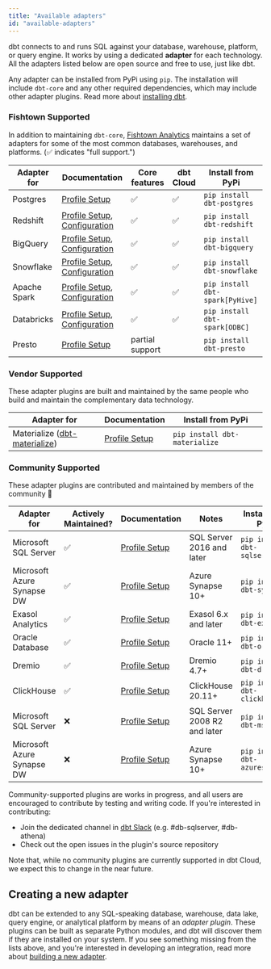 ```yaml
---
title: "Available adapters"
id: "available-adapters"
---
```


dbt connects to and runs SQL against your database, warehouse, platform, or query engine. It works by using a dedicated **adapter** for each technology. All the adapters listed below are open source and free to use, just like dbt.

Any adapter can be installed from PyPi using `pip`. The installation will include `dbt-core` and any other required dependencies, which may include other adapter plugins. Read more about [installing dbt](dbt-cli/installation).

### Fishtown Supported

In addition to maintaining `dbt-core`, [Fishtown Analytics](https://github.com/fishtown-analytics) maintains a set of adapters for some of the most common databases, warehouses, and platforms. (✅ indicates "full support.")

| Adapter for  | Documentation | Core features | dbt Cloud | Install from PyPi |
| ------------ | ------------- | ------------- | --------- | ----------------- |
| Postgres     | [Profile Setup](postgres-profile) | ✅ | ✅  | `pip install dbt-postgres` |
| Redshift     | [Profile Setup](redshift-profile), [Configuration](redshift-configs) | ✅ | ✅  | `pip install dbt-redshift` |
| BigQuery     | [Profile Setup](bigquery-profile), [Configuration](bigquery-configs) | ✅  | ✅  | `pip install dbt-bigquery` |
| Snowflake    | [Profile Setup](snowflake-profile), [Configuration](snowflake-configs) | ✅ | ✅  | `pip install dbt-snowflake` |
| Apache Spark | [Profile Setup](spark-profile), [Configuration](spark-configs) | ✅ | ✅ | `pip install dbt-spark[PyHive]` |
| Databricks   | [Profile Setup](spark-profile#odbc), [Configuration](spark-configs#databricks-configurations) | ✅ | ✅ | `pip install dbt-spark[ODBC]` |
| Presto       | [Profile Setup](presto-profile) | partial support |  | `pip install dbt-presto` |

### Vendor Supported

These adapter plugins are built and maintained by the same people who build and maintain the complementary data technology.

| Adapter for  | Documentation | Install from PyPi |
| ------------ | ------------- | ----------------- |
| Materialize ([dbt-materialize](https://github.com/MaterializeInc/materialize/blob/main/misc/dbt-materialize))  | [Profile Setup](materialize-profile) | `pip install dbt-materialize` |

### Community Supported

These adapter plugins are contributed and maintained by members of the community 🌱

| Adapter for | Actively Maintained? | Documentation | Notes | Install from PyPI |
| ----------- | -------------------- | ------------- | ----- | ----------------- |
| Microsoft SQL Server | :white_check_mark: | [Profile Setup](mssql-profile) | SQL Server 2016 and later | `pip install dbt-sqlserver` |
| Microsoft Azure Synapse DW | :white_check_mark: | [Profile Setup](azuresynapse-profile) | Azure Synapse 10+ | `pip install dbt-synapse` |
| Exasol Analytics | :white_check_mark: | [Profile Setup](exasol-profile) | Exasol 6.x and later | `pip install dbt-exasol` |
| Oracle Database | :white_check_mark: | [Profile Setup](oracle-profile) | Oracle 11+ | `pip install dbt-oracle` |
| Dremio | :white_check_mark: | [Profile Setup](dremio-profile) | Dremio 4.7+ | `pip install dbt-dremio` |
| ClickHouse | :white_check_mark: | [Profile Setup](clickhouse-profile) | ClickHouse 20.11+ | `pip install dbt-clickhouse` |
| Microsoft SQL Server | :x: |[Profile Setup](mssql-profile#overview-of-dbt-mssql) | SQL Server 2008 R2 and later | `pip install dbt-mssql` |
| Microsoft Azure Synapse DW | :x: | [Profile Setup](azuresynapse-profile#overview-of-dbt-azuresynapse) | Azure Synapse 10+ | `pip install dbt-azuresynapse` |

Community-supported plugins are works in progress, and all users are encouraged to contribute by testing and writing code. If you're interested in contributing:
- Join the dedicated channel in [dbt Slack](https://community.getdbt.com/) (e.g. #db-sqlserver, #db-athena)
- Check out the open issues in the plugin's source repository

Note that, while no community plugins are currently supported in dbt Cloud, we expect this to change in the near future.

## Creating a new adapter

dbt can be extended to any SQL-speaking database, warehouse, data lake, query engine, or analytical platform by means of an _adapter plugin_. These plugins can be built as separate Python modules, and dbt will discover them if they are installed on your system. If you see something missing from the lists above, and you're interested in developing an integration, read more about [building a new adapter](building-a-new-adapter).
